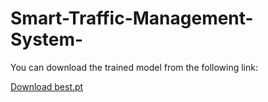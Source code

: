 # Smart-Traffic-Management-System-

You can download the trained model from the following link:

[Download best.pt](https://drive.google.com/drive/folders/14qxfuGyKie-UePqwsjGYI4UTCBABQzZM?usp=sharing)
